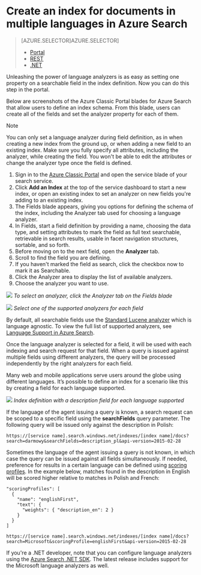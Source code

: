 <properties
   pageTitle="Create an index for documents in multiple languages in Azure Search | Microsoft Azure | Hosted cloud search service"
   description=" Azure Search supports 56 languages, leveraging language analyzers from Lucene and Natural Language Processing technology from Microsoft."
   services="search"
   documentationCenter=""
   authors="yahnoosh"
   manager="pablocas"
   editor=""/>

<tags
   ms.service="search"
   ms.devlang="na"
   ms.workload="search"
   ms.topic="article"
   ms.tgt_pltfrm="na"
   ms.date="10/19/2015"
   ms.author="jlembicz"/>

# Create an index for documents in multiple languages in Azure Search
> [AZURE.SELECTOR]AZURE.SELECTOR]
> 
> * [Portal](search-language-support.md)
> * [REST](https://msdn.microsoft.com/library/azure/dn879793.aspx)
> * [.NET](https://msdn.microsoft.com/library/azure/microsoft.azure.search.models.analyzername.aspx)
> 
> 
Unleashing the power of language analyzers is as easy as setting one property on a searchable field in the index definition. Now you can do this step in the portal.

Below are screenshots of the Azure Classic Portal blades for Azure Search that allow users to define an index schema. From this blade, users can create all of the fields and set the analyzer property for each of them.

> [!NOTE]
> You can only set a language analyzer during field definition, as in when creating a new index from the ground up, or when adding a new field to an existing index. Make sure you fully specify all attributes, including the analyzer, while creating the field. You won't be able to edit the attributes or change the analyzer type once the field is defined.
> 
> 
1. Sign in to the [Azure Classic Portal](https://portal.azure.com) and open the service blade of your search service.
2. Click **Add an Index** at the top of the service dashboard to start a new index, or open an existing index to set an analyzer on new fields you're adding to an existing index.
3. The Fields blade appears, giving you options for defining the schema of the index, including the Analyzer tab used for choosing a language analyzer.
4. In Fields, start a field definition by providing a name, choosing the data type, and setting  attributes to mark the field as full text searchable, retrievable in search results, usable in facet navigation structures, sortable, and so forth. 
5. Before moving on to the next field, open the **Analyzer** tab. 
6. Scroll to find the field you are defining. 
7. If you haven't marked the field as search, click the checkbox now to mark it as Searchable.
8. Click the Analyzer area to display the list of available analyzers.
9. Choose the analyzer you want to use.

![][1]
*To select an analyzer, click the Analyzer tab on the Fields blade*

![][2]
*Select one of the supported analyzers for each field*

By default, all searchable fields use the [Standard Lucene analyzer](http://lucene.apache.org/core/4_10_0/analyzers-common/org/apache/lucene/analysis/standard/StandardAnalyzer.html) which is language agnostic. To view the full list of supported analyzers, see [Language Support in Azure Search](https://msdn.microsoft.com/library/azure/dn879793.aspx).

Once the language analyzer is selected for a field, it will be used with each indexing and search request for that field. When a query is issued against multiple fields using different analyzers, the query will be processed independently by the right analyzers for each field.

Many web and mobile applications serve users around the globe using different languages. It’s possible to define an index for a scenario like this by creating a field for each language supported.

![][3]
*Index definition with a description field for each language supported*

If the language of the agent issuing a query is known, a search request can be scoped to a specific field using the **searchFields** query parameter. The following query will be issued only against the description in Polish:

`https://[service name].search.windows.net/indexes/[index name]/docs?search=darmowy&searchFields=description_pl&api-version=2015-02-28`

Sometimes the language of the agent issuing a query is not known, in which case the query can be issued against all fields simultaneously. If needed, preference for results in a certain language can be defined using [scoring profiles](https://msdn.microsoft.com/library/azure/dn798928.aspx). In the example below, matches found in the description in English will be scored higher relative to matches in Polish and French:

    "scoringProfiles": [
      {
        "name": "englishFirst",
        "text": {
          "weights": { "description_en": 2 }
        }
      }
    ]

`https://[service name].search.windows.net/indexes/[index name]/docs?search=Microsoft&scoringProfile=englishFirst&api-version=2015-02-28`

If you're a .NET developer, note that you can configure language analyzers using the [Azure Search .NET SDK](http://www.nuget.org/packages/Microsoft.Azure.Search/0.13.0-preview). The latest release includes support for the Microsoft language analyzers as well.

<!-- Image References -->

[1]: ./media/search-language-support/AnalyzerTab.png
[2]: ./media/search-language-support/SelectAnalyzer.png
[3]: ./media/search-language-support/IndexDefinition.png
